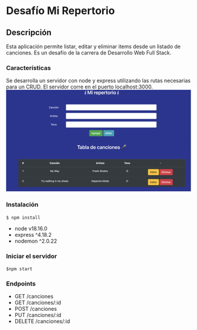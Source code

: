 # Desafío Mi Repertorio

## Descripción

Esta aplicación permite listar, editar y eliminar items desde un listado de canciones.
Es un desafío de la carrera de Desarrollo Web Full Stack.

### Características

Se desarrolla un servidor con node y express utilizando las rutas necesarias para un CRUD.
El servidor corre en el puerto localhost:3000.
![captura-pantalla](./assets/img/screenshot.png)

### Instalación

```
$ npm install
```

- node v18.16.0
- express ^4.18.2
- nodemon ^2.0.22

### Iniciar el servidor

```
$npm start
```

### Endpoints

- GET /canciones
- GET /canciones/:id
- POST /canciones
- PUT /canciones/:id
- DELETE /canciones/:id
